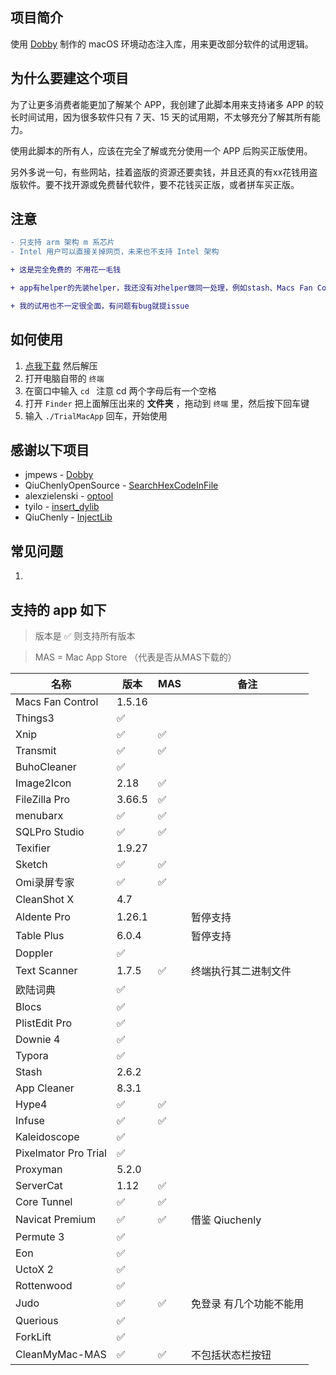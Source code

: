 ## 项目简介

使用 [Dobby](https://github.com/jmpews/Dobby) 制作的 macOS 环境动态注入库，用来更改部分软件的试用逻辑。

## 为什么要建这个项目

为了让更多消费者能更加了解某个 APP，我创建了此脚本用来支持诸多 APP 的较长时间试用，因为很多软件只有 7 天、15 天的试用期，不太够充分了解其所有能力。

使用此脚本的所有人，应该在完全了解或充分使用一个 APP 后购买正版使用。

另外多说一句，有些网站，挂着盗版的资源还要卖钱，并且还真的有xx花钱用盗版软件。要不找开源或免费替代软件，要不花钱买正版，或者拼车买正版。

## 注意

```diff
- 只支持 arm 架构 m 系芯片
- Intel 用户可以直接关掉网页，未来也不支持 Intel 架构

+ 这是完全免费的 不用花一毛钱

+ app有helper的先装helper，我还没有对helper做同一处理，例如stash、Macs Fan Control 等软件

+ 我的试用也不一定很全面，有问题有bug就提issue
```

## 如何使用

1.  [点我下载](https://github.com/TrialMacApp/TrialMacApp/archive/refs/heads/master.zip) 然后解压
2.  打开电脑自带的 `终端`
3.  在窗口中输入 `cd ` 注意 cd 两个字母后有一个空格
4.  打开 `Finder` 把上面解压出来的 **文件夹** ，拖动到 `终端` 里，然后按下回车键
5.  输入 `./TrialMacApp` 回车，开始使用

## 感谢以下项目

- jmpews - [Dobby](https://github.com/jmpews/Dobby)
- QiuChenlyOpenSource - [SearchHexCodeInFile](https://github.com/QiuChenlyOpenSource/SearchHexCodeInFile)
- alexzielenski - [optool](https://github.com/alexzielenski/optool)
- tyilo - [insert_dylib](https://github.com/tyilo/insert_dylib)
- QiuChenly - [InjectLib](https://github.com/QiuChenly/InjectLib) 

## 常见问题

1.  

## 支持的 app 如下

> 版本是 ✅ 则支持所有版本 

> MAS = Mac App Store （代表是否从MAS下载的）

| 名称                 | 版本     | MAS | 备注             |
| -------------------- | -------- | --- | ---------------- |
| Macs Fan Control | 1.5.16 |  |  |
| Things3 | ✅ |  |  |
| Xnip | ✅ | ✅ |  |
| Transmit | ✅ | ✅ |  |
| BuhoCleaner | ✅ |  |  |
| Image2Icon | 2.18 | ✅ |  |
| FileZilla Pro | 3.66.5 | ✅ |  |
| menubarx | ✅ | ✅ |  |
| SQLPro Studio | ✅ | ✅ |  |
| Texifier | 1.9.27 |  |  |
| Sketch | ✅ | ✅ |  |
| Omi录屏专家 | ✅ | ✅ |  |
| CleanShot X | 4.7 |  |  |
| Aldente Pro | 1.26.1 |  | 暂停支持 |
| Table Plus | 6.0.4 |  | 暂停支持 |
| Doppler | ✅ |  |  |
| Text Scanner | 1.7.5 | ✅ | 终端执行其二进制文件 |
| 欧陆词典 | ✅ |  |  |
| Blocs | ✅ |  |  |
| PlistEdit Pro | ✅ |  |  |
| Downie 4 | ✅ |  |  |
| Typora | ✅ |  |  |
| Stash | 2.6.2 |  |  |
| App Cleaner | 8.3.1 |  |  |
| Hype4 | ✅ | ✅ |  |
| Infuse | ✅ | ✅ |  |
| Kaleidoscope | ✅ |  |  |
| Pixelmator Pro Trial | ✅ |  |  |
| Proxyman | 5.2.0 |  |  |
| ServerCat | 1.12 | ✅ |  |
| Core Tunnel | ✅ | ✅ |  |
| Navicat Premium | ✅ | ✅ | 借鉴 Qiuchenly |
| Permute 3 | ✅ |  |  |
| Eon | ✅ |  |  |
| UctoX 2 | ✅ |  |  |
| Rottenwood | ✅ |  |  |
| Judo | ✅ | ✅ | 免登录 有几个功能不能用 |
| Querious | ✅ |  |  |
| ForkLift | ✅ |  |  |
| CleanMyMac-MAS | ✅ | ✅ | 不包括状态栏按钮 |
